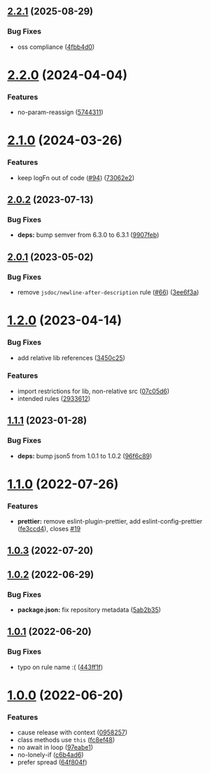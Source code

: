 ## [2.2.1](https://github.com/forcedotcom/eslint-config-salesforce/compare/2.2.0...2.2.1) (2025-08-29)


### Bug Fixes

* oss compliance ([4fbb4d0](https://github.com/forcedotcom/eslint-config-salesforce/commit/4fbb4d0e2444adc052d7bdc5553d70223c93203a))



# [2.2.0](https://github.com/forcedotcom/eslint-config-salesforce/compare/2.1.0...2.2.0) (2024-04-04)


### Features

* no-param-reassign ([5744311](https://github.com/forcedotcom/eslint-config-salesforce/commit/574431185af5235047ef132eaf5bc03e2a6ccee4))



# [2.1.0](https://github.com/forcedotcom/eslint-config-salesforce/compare/2.0.2...2.1.0) (2024-03-26)


### Features

* keep logFn out of code ([#94](https://github.com/forcedotcom/eslint-config-salesforce/issues/94)) ([73062e2](https://github.com/forcedotcom/eslint-config-salesforce/commit/73062e2d6024ec7dd625a874a1d8e9eab6634066))



## [2.0.2](https://github.com/forcedotcom/eslint-config-salesforce/compare/2.0.1...2.0.2) (2023-07-13)


### Bug Fixes

* **deps:** bump semver from 6.3.0 to 6.3.1 ([9907feb](https://github.com/forcedotcom/eslint-config-salesforce/commit/9907febade7b64e67dc99c8733159b9fedd2e214))



## [2.0.1](https://github.com/forcedotcom/eslint-config-salesforce/compare/1.2.0...2.0.1) (2023-05-02)


### Bug Fixes

* remove `jsdoc/newline-after-description` rule ([#66](https://github.com/forcedotcom/eslint-config-salesforce/issues/66)) ([3ee6f3a](https://github.com/forcedotcom/eslint-config-salesforce/commit/3ee6f3a86ce3e07b66ed52f6e7b8a46886696726))



# [1.2.0](https://github.com/forcedotcom/eslint-config-salesforce/compare/1.1.1...1.2.0) (2023-04-14)


### Bug Fixes

* add relative lib references ([3450c25](https://github.com/forcedotcom/eslint-config-salesforce/commit/3450c250c3ae8a67eaadc74411a9aa533f958b22))


### Features

* import restrictions for lib, non-relative src ([07c05d6](https://github.com/forcedotcom/eslint-config-salesforce/commit/07c05d6cb606f1318bcba2302c9077ee25b62bbc))
* intended rules ([2933612](https://github.com/forcedotcom/eslint-config-salesforce/commit/2933612eb1fc0640f23f6b35be2cc37f9e85da26))



## [1.1.1](https://github.com/forcedotcom/eslint-config-salesforce/compare/v1.1.0...1.1.1) (2023-01-28)


### Bug Fixes

* **deps:** bump json5 from 1.0.1 to 1.0.2 ([96f6c89](https://github.com/forcedotcom/eslint-config-salesforce/commit/96f6c89bd79a9535516045a88e28b54f6b13a79a))



# [1.1.0](https://github.com/forcedotcom/eslint-config-salesforce/compare/v1.0.3...v1.1.0) (2022-07-26)


### Features

* **prettier:** remove eslint-plugin-prettier, add eslint-config-prettier ([fe3ccd4](https://github.com/forcedotcom/eslint-config-salesforce/commit/fe3ccd41936a5b57a68a60fa1fcf889f77bd6408)), closes [#19](https://github.com/forcedotcom/eslint-config-salesforce/issues/19)



## [1.0.3](https://github.com/forcedotcom/eslint-config-salesforce/compare/v1.0.2...v1.0.3) (2022-07-20)



## [1.0.2](https://github.com/forcedotcom/eslint-config-salesforce/compare/v1.0.1...v1.0.2) (2022-06-29)


### Bug Fixes

* **package.json:** fix repository metadata ([5ab2b35](https://github.com/forcedotcom/eslint-config-salesforce/commit/5ab2b35d731ae7db8f2d3f5e4c953bd45f8dc66e))



## [1.0.1](https://github.com/forcedotcom/eslint-config-salesforce/compare/v1.0.0...v1.0.1) (2022-06-20)


### Bug Fixes

* typo on rule name :( ([443ff1f](https://github.com/forcedotcom/eslint-config-salesforce/commit/443ff1f6dfdf32a5d65628a66fedcf06b58c774a))



# [1.0.0](https://github.com/forcedotcom/eslint-config-salesforce/compare/c6b4ad645ab0791ba85037c736a22adcbe99c0c0...v1.0.0) (2022-06-20)


### Features

* cause release with context ([0958257](https://github.com/forcedotcom/eslint-config-salesforce/commit/095825718703a0420b8508127ca7d41a3f3b3bfa))
* class methods use `this` ([fc8ef48](https://github.com/forcedotcom/eslint-config-salesforce/commit/fc8ef48c016d6950847954fa505ec659e9690bda))
* no await in loop ([97eabe1](https://github.com/forcedotcom/eslint-config-salesforce/commit/97eabe1de71826b434d5ddde7247f272972442b1))
* no-lonely-if ([c6b4ad6](https://github.com/forcedotcom/eslint-config-salesforce/commit/c6b4ad645ab0791ba85037c736a22adcbe99c0c0))
* prefer spread ([64f804f](https://github.com/forcedotcom/eslint-config-salesforce/commit/64f804fdda13a7448f825d73beb62a349ec19c07))



